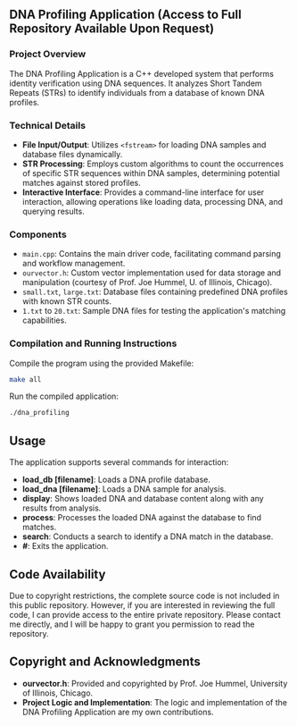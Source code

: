 ## DNA Profiling Application (Access to Full Repository Available Upon Request)

### Project Overview
The DNA Profiling Application is a C++ developed system that performs identity verification using DNA sequences. It analyzes Short Tandem Repeats (STRs) to identify individuals from a database of known DNA profiles.

### Technical Details
- **File Input/Output**: Utilizes `<fstream>` for loading DNA samples and database files dynamically.
- **STR Processing**: Employs custom algorithms to count the occurrences of specific STR sequences within DNA samples, determining potential matches against stored profiles.
- **Interactive Interface**: Provides a command-line interface for user interaction, allowing operations like loading data, processing DNA, and querying results.

### Components
- `main.cpp`: Contains the main driver code, facilitating command parsing and workflow management.
- `ourvector.h`: Custom vector implementation used for data storage and manipulation (courtesy of Prof. Joe Hummel, U. of Illinois, Chicago).
- `small.txt`, `large.txt`: Database files containing predefined DNA profiles with known STR counts.
- `1.txt` to `20.txt`: Sample DNA files for testing the application's matching capabilities.

### Compilation and Running Instructions
Compile the program using the provided Makefile:

```bash
make all
```

Run the compiled application:

```bash
./dna_profiling
```

## Usage

The application supports several commands for interaction:

- **load_db [filename]**: Loads a DNA profile database.
- **load_dna [filename]**: Loads a DNA sample for analysis.
- **display**: Shows loaded DNA and database content along with any results from analysis.
- **process**: Processes the loaded DNA against the database to find matches.
- **search**: Conducts a search to identify a DNA match in the database.
- **#**: Exits the application.

## Code Availability

Due to copyright restrictions, the complete source code is not included in this public repository. However, if you are interested in reviewing the full code, I can provide access to the entire private repository. Please contact me directly, and I will be happy to grant you permission to read the repository.

## Copyright and Acknowledgments

- **ourvector.h**: Provided and copyrighted by Prof. Joe Hummel, University of Illinois, Chicago.
- **Project Logic and Implementation**: The logic and implementation of the DNA Profiling Application are my own contributions.
